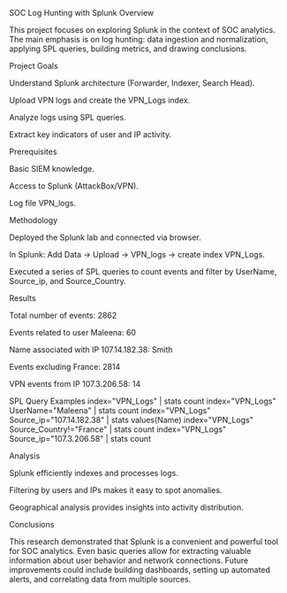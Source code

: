 SOC Log Hunting with Splunk
Overview

This project focuses on exploring Splunk in the context of SOC analytics. The main emphasis is on log hunting: data ingestion and normalization, applying SPL queries, building metrics, and drawing conclusions.

Project Goals

Understand Splunk architecture (Forwarder, Indexer, Search Head).

Upload VPN logs and create the VPN_Logs index.

Analyze logs using SPL queries.

Extract key indicators of user and IP activity.

Prerequisites

Basic SIEM knowledge.

Access to Splunk (AttackBox/VPN).

Log file VPN_logs.

Methodology

Deployed the Splunk lab and connected via browser.

In Splunk: Add Data → Upload → VPN_logs → create index VPN_Logs.

Executed a series of SPL queries to count events and filter by UserName, Source_ip, and Source_Country.

Results

Total number of events: 2862

Events related to user Maleena: 60

Name associated with IP 107.14.182.38: Smith

Events excluding France: 2814

VPN events from IP 107.3.206.58: 14

SPL Query Examples
index="VPN_Logs" | stats count
index="VPN_Logs" UserName="Maleena" | stats count
index="VPN_Logs" Source_ip="107.14.182.38" | stats values(Name)
index="VPN_Logs" Source_Country!="France" | stats count
index="VPN_Logs" Source_ip="107.3.206.58" | stats count

Analysis

Splunk efficiently indexes and processes logs.

Filtering by users and IPs makes it easy to spot anomalies.

Geographical analysis provides insights into activity distribution.

Conclusions

This research demonstrated that Splunk is a convenient and powerful tool for SOC analytics. Even basic queries allow for extracting valuable information about user behavior and network connections. Future improvements could include building dashboards, setting up automated alerts, and correlating data from multiple sources.
